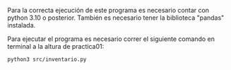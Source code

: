 Para la correcta ejecución de este programa es necesario contar con python 3.10 o posterior. También es necesario tener la biblioteca "pandas" instalada.

Para ejecutar el programa es necesario correr el siguiente comando en terminal a la altura de practica01:
    
    python3 src/inventario.py
